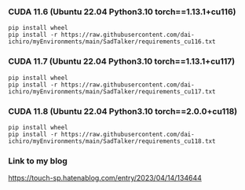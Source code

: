 ### CUDA 11.6 (Ubuntu 22.04  Python3.10  torch==1.13.1+cu116)
~~~
pip install wheel
pip install -r https://raw.githubusercontent.com/dai-ichiro/myEnvironments/main/SadTalker/requirements_cu116.txt
~~~

### CUDA 11.7 (Ubuntu 22.04  Python3.10  torch==1.13.1+cu117)
~~~
pip install wheel
pip install -r https://raw.githubusercontent.com/dai-ichiro/myEnvironments/main/SadTalker/requirements_cu117.txt
~~~

### CUDA 11.8 (Ubuntu 22.04  Python3.10  torch==2.0.0+cu118)
~~~
pip install wheel
pip install -r https://raw.githubusercontent.com/dai-ichiro/myEnvironments/main/SadTalker/requirements_cu118.txt
~~~

### Link to my blog
https://touch-sp.hatenablog.com/entry/2023/04/14/134644
